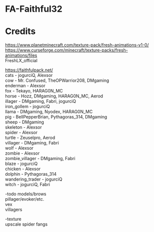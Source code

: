 # FA-Faithful32

# Credits
https://www.planetminecraft.com/texture-pack/fresh-animations-v1-0/ \
https://www.curseforge.com/minecraft/texture-packs/fresh-animations/files \
FreshLX_official


https://faithfulpack.net/ \
cats - jogurciQ, Alexsor\
cow - Mr. Confused, TheOPWarrior208, DMgaming\
enderman -	Alexsor\
fox - Tekayo, HARAG0N_MC\
horse - Hozz, DMgaming, HARAG0N_MC, Aerod\
illager - DMgaming, Fabri, jogurciQ\
iron_gollem -	jogurciQ\
llama - DMgaming, Nyodex, HARAG0N_MC\
pig - BellPepperBrian, Pythagoras_314, DMgaming\
sheep - DMgaming\
skeleton - Alexsor\
spider - Alexsor\
turtle - Zeuselpro, Aerod\
villager - DMgaming, Fabri\
wolf - Alexsor\
zombie - Alexsor\
zombie_villager - DMgaming, Fabri\
blaze - jogurciQ\
chicken - Alexsor\
dolphin - Pythagoras_314\
wandering_trader - jogurciQ\
witch - jogurciQ, Fabri

-todo models/brows\
pillager/evoker/etc. \
vex\
villagers

-texture\
upscale spider fangs
